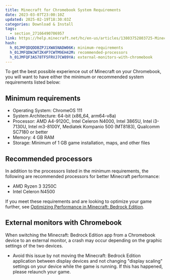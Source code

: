```yaml
---
title: Minecraft for Chromebook System Requirements
date: 2023-03-07T23:00:10Z
updated: 2025-02-19T18:30:03Z
categories: Download & Install
tags:
  - section_27166490706957
link: https://help.minecraft.net/hc/en-us/articles/13803752803725-Minecraft-for-Chromebook-System-Requirements
hash:
  h_01JMFQDQDDBZPJ1XWA5NADW06K: minimum-requirements
  h_01JMFQDWJWTZK4P7CWTM9EH42M: recommended-processors
  h_01JMFQF3AS78TF5FRVJ7CW89YA: external-monitors-with-chromebook
---
```


To get the best possible experience out of Minecraft on your Chromebook, you will want to have either the minimum or recommended system requirements listed below:

## Minimum requirements

- Operating System: ChromeOS 111
- System Architecture: 64-bit (x86_64, arm64-v8a)
- Processor: AMD A4-9120C, Intel Celeron N4000, Intel 3865U, Intel i3-7130U, Intel m3-8100Y, Mediatek Kompanio 500 (MT8183), Qualcomm SC7180 or better
- Memory: 4 GB RAM
- Storage: Minimum of 1 GB game installation, maps, and other files 

## Recommended processors

In addition to the processors listed in the minimum requirements, the following are recommended processors for better Minecraft performance:

- AMD Ryzen 3 3250C
- Intel Celeron N4500

If you meet these requirements and are looking to optimize your game further, see [Optimizing Performance in Minecraft: Bedrock Edition](../Performance-Troubleshooting/Optimizing-Video-Settings-and-Performance-in-Minecraft.md).

## External monitors with Chromebook

When switching the Minecraft: Bedrock Edition app from a Chromebook device to an external monitor, a crash may occur depending on the graphic settings of the two devices.

- Avoid this issue by not moving the Minecraft: Bedrock Edition application between display devices and not changing "display scaling" settings on your device while the game is running. If this has happened, please relaunch your game.

